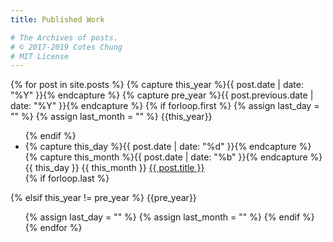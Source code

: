 ```yaml
---
title: Published Work

# The Archives of posts.
# © 2017-2019 Cotes Chung
# MIT License
---
```


<div id="published" class="pl-xl-2">
{% for post in site.posts %}
  {% capture this_year %}{{ post.date | date: "%Y" }}{% endcapture %}
  {% capture pre_year %}{{ post.previous.date | date: "%Y" }}{% endcapture %}
  {% if forloop.first %}
    {% assign last_day = "" %}
    {% assign last_month = "" %}
  <span class="lead">{{this_year}}</span>
  <ul class="list-unstyled">
  {% endif %}
    <li>
      <div>
        {% capture this_day %}{{ post.date | date: "%d" }}{% endcapture %}
        {% capture this_month %}{{ post.date | date: "%b" }}{% endcapture %}
        <span class="date day">{{ this_day }}</span>
        <span class="date month small text-muted">{{ this_month }}</span>
        <a href="{{ site.baseurl }}{{ post.url }}">{{ post.title }}</a>
      </div>
    </li>
  {% if forloop.last %}
  </ul>
  {% elsif this_year != pre_year %}
  </ul>
  <span class="lead">{{pre_year}}</span>
  <ul class="list-unstyled">
    {% assign last_day = "" %}
    {% assign last_month = "" %}
  {% endif %}
{% endfor %}
</div>
